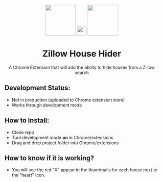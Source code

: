 <p align="center"><img src="http://zillow.mediaroom.com/download/Zillow_Wordmark_Blue_RGB+lrg.png" height="100" /> <img src="https://emojipedia-us.s3.dualstack.us-west-1.amazonaws.com/thumbs/120/apple/155/heavy-plus-sign_2795.png" height="30" /> <img src="https://emojipedia-us.s3.dualstack.us-west-1.amazonaws.com/thumbs/120/microsoft/153/cross-mark_274c.png" height="100" /></p>

<h1 align="center">Zillow House Hider</h1>
<p align="center">A Chrome Extension that will add the ability to hide houses from a Zillow search</p>


## Development Status:

* Not in production (uploaded to Chrome extension store)
* Works through development mode

## How to Install:
* Clone repo
* Turn development mode **on** in Chrome/extensions
* Drag and drop project folder into Chrome/extensions

## How to know if it is working?

* You will see the red "X" appear in the thumbnails for each house next to the "heart" icon.
